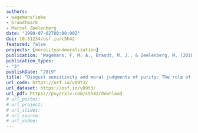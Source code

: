 ```yaml
---
authors:
- wagemansfieke
- brandtmark
- Marcel Zeelenberg
date: "1990-07-02T00:00:00Z"
doi: 10.31234/osf.io/c5h42
featured: false
projects: [moralityandmoralization]
publication: 'Wagemans, F. M. A., Brandt, M. J., & Zeelenberg, M. (2018, July 2). Disgust sensitivity and moral judgments of purity: The role of transgression weirdness. (preprint)'
publication_types:
- "3"
publishDate: "2019"
title: "Disgust sensitivity and moral judgments of purity: The role of transgression weirdness (preprint)"
url_code: https://osf.io/v89t3/
url_dataset: https://osf.io/v89t3/
url_pdf: https://psyarxiv.com/c5h42/download
# url_poster:
# url_project:
# url_slides:
# url_source:
# url_video:
---
```

